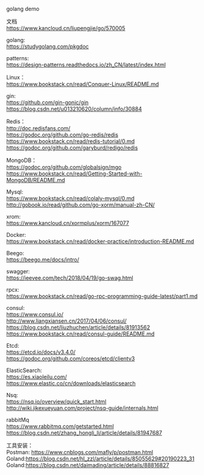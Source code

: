 
golang demo     

文档     
https://www.kancloud.cn/liupengjie/go/570005      


golang:    
https://studygolang.com/pkgdoc     


patterns:    
https://design-patterns.readthedocs.io/zh_CN/latest/index.html     

Linux：    
https://www.bookstack.cn/read/Conquer-Linux/README.md     

gin:      
https://github.com/gin-gonic/gin    
https://blog.csdn.net/u013210620/column/info/30884   

Redis：     
http://doc.redisfans.com/     
https://godoc.org/github.com/go-redis/redis      
https://www.bookstack.cn/read/redis-tutorial/0.md      
https://godoc.org/github.com/garyburd/redigo/redis     


MongoDB：    
https://godoc.org/github.com/globalsign/mgo    
https://www.bookstack.cn/read/Getting-Started-with-MongoDB/README.md   


Mysql:       
https://www.bookstack.cn/read/colaly-mysql/0.md     
http://gobook.io/read/github.com/go-xorm/manual-zh-CN/       
 

xrom:      
https://www.kancloud.cn/xormplus/xorm/167077


Docker:       
https://www.bookstack.cn/read/docker-practice/introduction-README.md     


Beego:     
https://beego.me/docs/intro/


swagger:      
https://ieevee.com/tech/2018/04/19/go-swag.html         

rpcx:     
https://www.bookstack.cn/read/go-rpc-programming-guide-latest/part1.md        


consul:       
https://www.consul.io/      
http://www.liangxiansen.cn/2017/04/06/consul/     
https://blog.csdn.net/liuzhuchen/article/details/81913562    
https://www.bookstack.cn/read/consul-guide/README.md    

Etcd:      
https://etcd.io/docs/v3.4.0/
https://godoc.org/github.com/coreos/etcd/clientv3    


ElasticSearch:       
https://es.xiaoleilu.com/     
https://www.elastic.co/cn/downloads/elasticsearch     

Nsq:      
https://nsq.io/overview/quick_start.html
http://wiki.jikexueyuan.com/project/nsq-guide/internals.html     


rabbitMq      
https://www.rabbitmq.com/getstarted.html
https://blog.csdn.net/zhang_hongli_li/article/details/81947687    


工具安装：      
Postman: https://www.cnblogs.com/mafly/p/postman.html
Goland:https://blog.csdn.net/hl_zzl/article/details/85055629#20190223_31
Goland:https://blog.csdn.net/daimading/article/details/88816827
